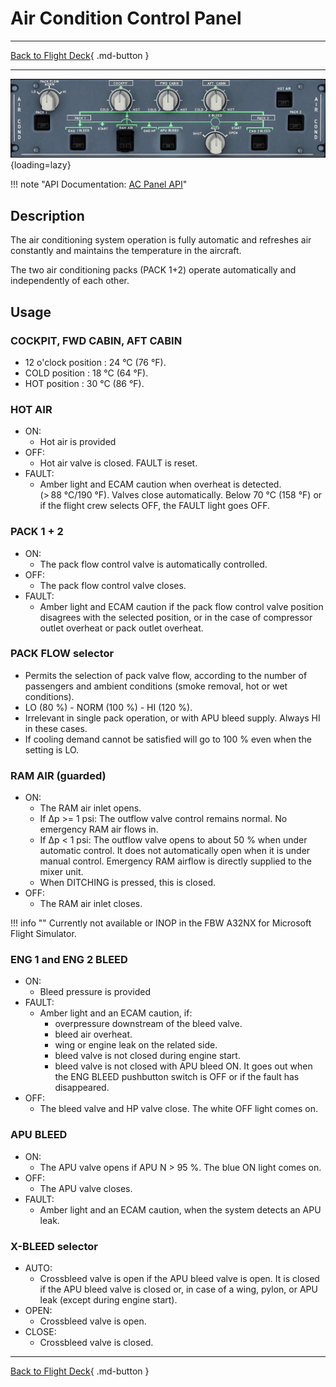 # Air Condition Control Panel

---

[Back to Flight Deck](../index.md){ .md-button }

---

![Air Conditioning Panel](../../../assets/a32nx-briefing/overhead-panel/AC-Panel.jpg "Air Conditioning Panel"){loading=lazy}

!!! note "API Documentation: [AC Panel API](../../../../../aircraft/a32nx/a32nx-api/a32nx-flightdeck-api.md#air-condition-panel)"

## Description

The air conditioning system operation is fully automatic and refreshes air constantly and maintains the temperature in the aircraft.

The two air conditioning packs (PACK 1+2) operate automatically and independently of each other.

## Usage

### COCKPIT, FWD CABIN, AFT CABIN

- 12 o'clock position : 24 °C (76 °F).
- COLD position : 18 °C (64 °F).
- HOT position : 30 °C (86 °F).

### HOT AIR

- ON:
    - Hot air is provided
- OFF:
    - Hot air valve is closed. FAULT is reset.
- FAULT:
    - Amber light and ECAM caution when overheat is detected. (> 88 °C/190 °F). Valves close automatically. Below 70 °C (158 °F) or if the flight crew selects OFF, the FAULT light goes OFF.

### PACK 1 + 2

- ON:
    - The pack flow control valve is automatically controlled.
- OFF:
    - The pack flow control valve closes.
- FAULT:
    - Amber light and ECAM caution if the pack flow control valve position disagrees with the selected position, or in the case of compressor outlet overheat or pack outlet overheat.

### PACK FLOW selector

- Permits the selection of pack valve flow, according to the number of passengers and ambient conditions (smoke removal, hot or wet conditions).
- LO (80 %) - NORM (100 %) - HI (120 %).
- Irrelevant in single pack operation, or with APU bleed supply. Always HI in these cases.
- If cooling demand cannot be satisfied will go to 100 % even when the setting is LO.

### RAM AIR (guarded)

- ON:
    - The RAM air inlet opens.
    - If &#916;p >= 1 psi: The outflow valve control remains normal. No emergency RAM air flows in.
    - If &#916;p < 1 psi: The outflow valve opens to about 50 % when under automatic control. It does not automatically open when it is under manual control. Emergency RAM airflow is directly supplied to the mixer unit.
    - When DITCHING is pressed, this is closed.
- OFF:
    - The RAM air inlet closes.

!!! info ""
    Currently not available or INOP in the FBW A32NX for Microsoft Flight Simulator.

### ENG 1 and ENG 2 BLEED

- ON:
    - Bleed pressure is provided
- FAULT:
    - Amber light and an ECAM caution, if:
        - overpressure downstream of the bleed valve.
        - bleed air overheat.
        - wing or engine leak on the related side.
        - bleed valve is not closed during engine start.
        - bleed valve is not closed with APU bleed ON.
        It goes out when the ENG BLEED pushbutton switch is OFF or if the fault has disappeared.
- OFF:
    - The bleed valve and HP valve close. The white OFF light comes on.

### APU BLEED

- ON:
    - The APU valve opens if APU N > 95 %. The blue ON light comes on.
- OFF:
    - The APU valve closes.
- FAULT:
    -  Amber light and an ECAM caution, when the system detects an APU leak.

### X-BLEED selector

- AUTO:
    - Crossbleed valve is open if the APU bleed valve is open. It is closed if the APU bleed valve is closed or, in case of a wing, pylon, or APU leak (except during engine start).
- OPEN:
    - Crossbleed valve is open.
- CLOSE:
    - Crossbleed valve is closed.

---

[Back to Flight Deck](../index.md){ .md-button }
